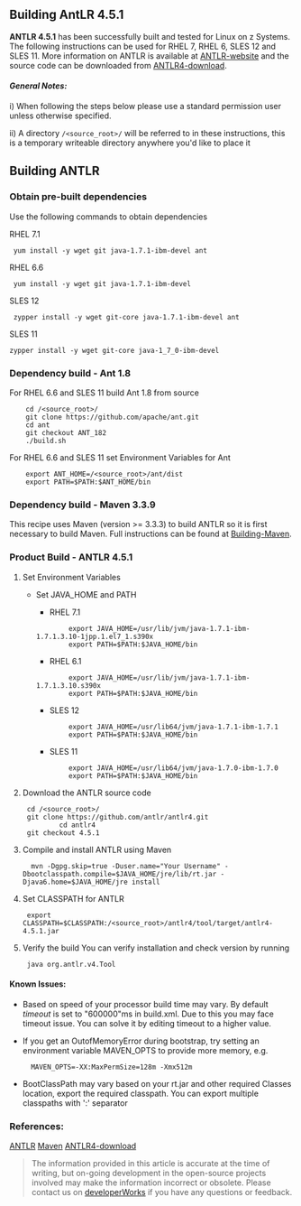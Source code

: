 ## Building AntLR 4.5.1

**ANTLR 4.5.1** has been successfully built and tested for Linux on z Systems. The following instructions can be used for RHEL 7, RHEL 6, SLES 12 and SLES 11. More information on ANTLR is available at [ANTLR-website](http://www.antlr.org) and the source code can be downloaded from [ANTLR4-download](https://github.com/antlr/antlr4).

#### _**General Notes:**_
i) When following the steps below please use a standard permission user unless otherwise specified.

ii) A directory `/<source_root>/` will be referred to in these instructions, this is a temporary writeable directory anywhere you'd like to place it

## Building ANTLR

### Obtain pre-built dependencies 
Use the following commands to obtain dependencies
 
 RHEL 7.1
 
` yum install -y wget git java-1.7.1-ibm-devel ant`

 RHEL 6.6
	
` yum install -y wget git java-1.7.1-ibm-devel`

 SLES 12

` zypper install -y wget git-core java-1.7.1-ibm-devel ant`

 SLES 11

` zypper install -y wget git-core java-1_7_0-ibm-devel `
	   
### Dependency build - Ant 1.8
For RHEL 6.6 and SLES 11 build Ant 1.8 from source
		
		cd /<source_root>/
		git clone https://github.com/apache/ant.git
		cd ant
		git checkout ANT_182
		./build.sh
		
For RHEL 6.6 and SLES 11 set Environment Variables for Ant

		export ANT_HOME=/<source_root>/ant/dist
		export PATH=$PATH:$ANT_HOME/bin

### Dependency build - Maven 3.3.9
This recipe uses Maven (version >= 3.3.3) to build ANTLR so it is first necessary to build Maven. Full instructions can be found at [Building-Maven](https://github.com/linux-on-ibm-z/docs/wiki/Building-Maven).

### Product Build - ANTLR 4.5.1
1. Set Environment Variables

    * Set JAVA_HOME and PATH

        * RHEL 7.1
		```
                export JAVA_HOME=/usr/lib/jvm/java-1.7.1-ibm-1.7.1.3.10-1jpp.1.el7_1.s390x
                export PATH=$PATH:$JAVA_HOME/bin
		```		
        * RHEL 6.1
		```
                export JAVA_HOME=/usr/lib/jvm/java-1.7.1-ibm-1.7.1.3.10.s390x
                export PATH=$PATH:$JAVA_HOME/bin
		```		
        * SLES 12
		```
                export JAVA_HOME=/usr/lib64/jvm/java-1.7.1-ibm-1.7.1
                export PATH=$PATH:$JAVA_HOME/bin
		```
        * SLES 11
		```
                export JAVA_HOME=/usr/lib64/jvm/java-1.7.0-ibm-1.7.0
                export PATH=$PATH:$JAVA_HOME/bin
		```


2. Download the ANTLR source code


		cd /<source_root>/
		git clone https://github.com/antlr/antlr4.git
                cd antlr4
		git checkout 4.5.1

		
3. Compile and install ANTLR using Maven

         mvn -Dgpg.skip=true -Duser.name="Your Username" -Dbootclasspath.compile=$JAVA_HOME/jre/lib/rt.jar -Djava6.home=$JAVA_HOME/jre install
		
4. Set CLASSPATH for ANTLR

        export CLASSPATH=$CLASSPATH:/<source_root>/antlr4/tool/target/antlr4-4.5.1.jar

5. Verify the build
You can verify installation and check version by running

		java org.antlr.v4.Tool 

#### Known Issues:
* Based on speed of your processor build time may vary. By default *timeout* is set to "600000"ms in build.xml. Due to this you may face timeout issue. You can solve it by editing timeout to a higher value.

* If you get an OutofMemoryError during bootstrap, try setting an environment variable MAVEN_OPTS to provide more memory, e.g.

        MAVEN_OPTS=-XX:MaxPermSize=128m -Xmx512m

* BootClassPath may vary based on your rt.jar and other required Classes location, export the required classpath. You can export multiple classpaths with ':' separator

### References:
[ANTLR](http://www.antlr.org)
[Maven](https://git-wip-us.apache.org/repos/asf/maven.git)
[ANTLR4-download](https://github.com/antlr/antlr4)


> 	The information provided in this article is accurate at the time of writing, but on-going development in the 
> 	open-source projects involved may make the information incorrect or obsolete. Please contact us on [developerWorks](https://www.ibm.com/developerworks/community/groups/community/lozopensource)
> 	if you have any questions or feedback.